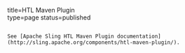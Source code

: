title=HTL Maven Plugin		
type=page
status=published
~~~~~~

See [Apache Sling HTL Maven Plugin documentation](http://sling.apache.org/components/htl-maven-plugin/).
